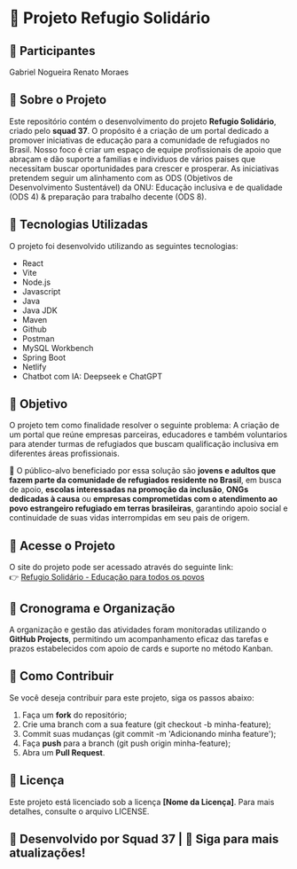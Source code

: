 # 📌 Projeto Refugio Solidário

## 📖 Participantes

Gabriel Nogueira
Renato Moraes

## 📖 Sobre o Projeto

Este repositório contém o desenvolvimento do projeto **Refugio Solidário**, criado pelo **squad 37**. O propósito é a criação de um portal dedicado a promover iniciativas de educação para a comunidade de refugiados no Brasil. Nosso foco é criar um espaço de equipe profissionais de apoio que abraçam e dão suporte a familias e individuos de vários paises que necessitam buscar oportunidades para crescer e prosperar. As iniciativas pretendem seguir um alinhamento com as ODS (Objetivos de Desenvolvimento Sustentável) da ONU: Educação inclusiva e de qualidade (ODS 4) & preparação para trabalho decente (ODS 8).

## 🚀 Tecnologias Utilizadas

O projeto foi desenvolvido utilizando as seguintes tecnologias:

- React
- Vite
- Node.js
- Javascript
- Java
- Java JDK
- Maven
- Github
- Postman
- MySQL Workbench
- Spring Boot
- Netlify
- Chatbot com IA: Deepseek e ChatGPT

## 🎯 Objetivo

O projeto tem como finalidade resolver o seguinte problema: A criação de um portal que reúne empresas parceiras, educadores e também voluntarios  para atender turmas de refugiados que buscam qualificação inclusiva em diferentes áreas profissionais.

📌 O público-alvo beneficiado por essa solução são **jovens e adultos que fazem parte da comunidade de refugiados residente no Brasil**, em busca de apoio, **escolas interessadas na promoção da inclusão**, **ONGs dedicadas à causa** ou **empresas comprometidas com o atendimento ao povo estrangeiro refugiado em terras brasileiras**, garantindo apoio social e continuidade de suas vidas interrompidas em seu pais de origem.

## 🔗 Acesse o Projeto

O site do projeto pode ser acessado através do seguinte link:  
👉 [Refugio Solidário - Educação para todos os povos](https://refugiosolidario.netlify.app/)

## 📅 Cronograma e Organização

A organização e gestão das atividades foram monitoradas utilizando o **GitHub Projects**, permitindo um acompanhamento eficaz das tarefas e prazos estabelecidos com apoio de cards e suporte no método Kanban.

## 📌 Como Contribuir

Se você deseja contribuir para este projeto, siga os passos abaixo:

1. Faça um **fork** do repositório;
2. Crie uma branch com a sua feature (git checkout -b minha-feature);
3. Commit suas mudanças (git commit -m 'Adicionando minha feature');
4. Faça **push** para a branch (git push origin minha-feature);
5. Abra um **Pull Request**.

## 📄 Licença

Este projeto está licenciado sob a licença **[Nome da Licença]**. Para mais detalhes, consulte o arquivo LICENSE.

## 📢 Desenvolvido por **Squad 37** | 🚀 **Siga para mais atualizações!**
